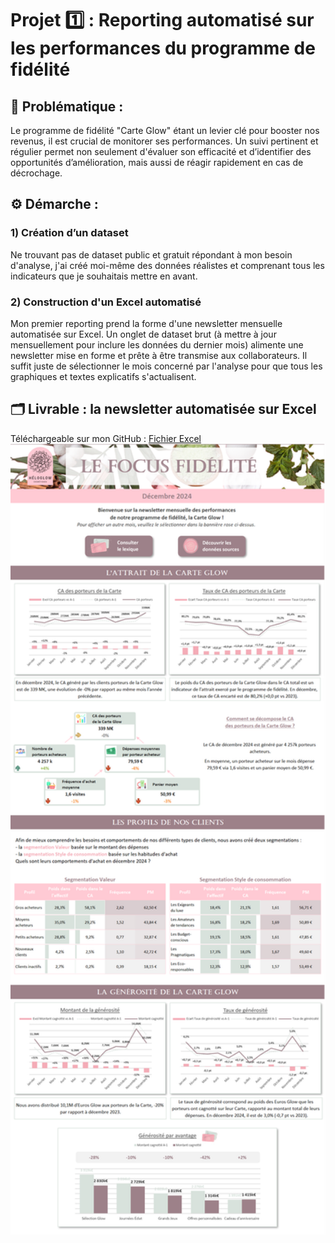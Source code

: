 # Projet 1️⃣ : Reporting automatisé sur les performances du programme de fidélité

## 🧩 Problématique :

Le programme de fidélité "Carte Glow" étant un levier clé pour booster nos revenus, il est crucial de monitorer ses performances. Un suivi pertinent et régulier permet non seulement d'évaluer son efficacité et d’identifier des opportunités d’amélioration, mais aussi de réagir rapidement en cas de décrochage.


## ⚙️ Démarche :

### 1) Création d’un dataset

Ne trouvant pas de dataset public et gratuit répondant à mon besoin d'analyse, j'ai créé moi-même des données réalistes et comprenant tous les indicateurs que je souhaitais mettre en avant.

### 2) Construction d'un Excel automatisé

Mon premier reporting prend la forme d'une newsletter mensuelle automatisée sur Excel.
Un onglet de dataset brut (à mettre à jour mensuellement pour inclure les données du dernier mois) alimente une newsletter mise en forme et prête à être transmise aux collaborateurs. Il suffit juste de sélectionner le mois concerné par l'analyse pour que tous les graphiques et textes explicatifs s'actualisent.

## 🗂️ Livrable : la newsletter automatisée sur Excel

Téléchargeable sur mon GitHub : [Fichier Excel](https://github.com/HeloGlow/Portfolio_fr/blob/main/Projet_2/HeloGlow_Tableau_fr.twbx)<br>
<img src="https://github.com/HeloGlow/Portfolio_fr/blob/main/Projet_1/Newsletter_HeloGlow.png?raw=true" width="600">
